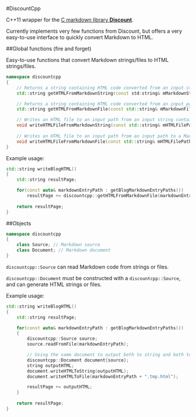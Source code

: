 #DiscountCpp

C++11 wrapper for the [C markdown library **Discount**](http://www.pell.portland.or.us/~orc/Code/discount/).

Currently implements very few functions from Discount, but offers a very easy-to-use interface to quickly convert Markdown to HTML.

##Global functions (fire and forget)

Easy-to-use functions that convert Markdown strings/files to HTML strings/files.

```cpp
namespace discountcpp
{
	// Returns a string containing HTML code converted from an input string containing Markdown code
	std::string getHTMLFromMarkdownString(const std:string& mMarkdownString);

	// Returns a string containing HTML code converted from an input path to a Markdown file
	std::string getHTMLFromMarkdownFile(const std::string& mMarkdownFilePath);

	// Writes an HTML file to an input path from an input string containing Markdown code
	void writeHTMLFileFromMarkdownString(const std::string& mHTMLFilePath, const std::string& mMarkdownString);
		
	// Writes an HTML file to an input path from an input path to a Markdown file
	void writeHTMLFileFromMarkdownFile(const std::string& mHTMLFilePath, const std::string& mMarkdownFilePath);
}
```

Example usage:

```cpp
std::string writeBlogHTML()
{
	std::string resultPage;

	for(const auto& markdownEntryPath : getBlogMarkdownEntryPaths())	
		resultPage += discountcpp::getHTMLFromMarkdownFile(markdownEntryPath);
		
	return resultPage;
}
```

##Objects

```cpp
namespace discountcpp
{
	class Source; // Markdown source 
	class Document; // Markdown document
}
```

`discountcpp::Source` can read Markdown code from strings or files.

`discountcpp::Document` must be constructed with a `discountcpp::Source`, and can generate HTML strings or files.

Example usage:
```cpp
std::string writeBlogHTML()
{
	std::string resultPage;

	for(const auto& markdownEntryPath : getBlogMarkdownEntryPaths())	
	{
		discountcpp::Source source;
		source.readFromFile(markdownEntryPath);

		// Using the same document to output both to string and both to file
		discountcpp::Document document{source};
		string outputHTML;
		document.writeHTMLToString(outputHTML);
		document.writeHTMLToFile(markdownEntryPath + ".tmp.html");

		resultPage += outputHTML;
	}
		
	return resultPage;
}
```